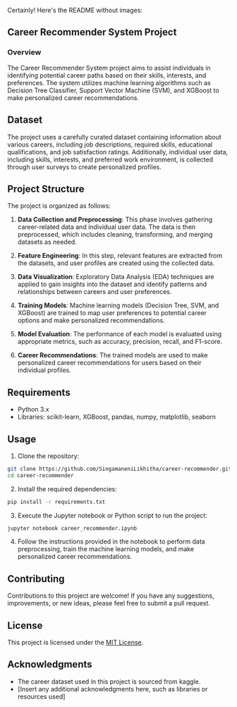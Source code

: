 Certainly! Here's the README without images:

## Career Recommender System Project

### Overview

The Career Recommender System project aims to assist individuals in identifying potential career paths based on their skills, interests, and preferences. The system utilizes machine learning algorithms such as Decision Tree Classifier, Support Vector Machine (SVM), and XGBoost to make personalized career recommendations.

## Dataset

The project uses a carefully curated dataset containing information about various careers, including job descriptions, required skills, educational qualifications, and job satisfaction ratings. Additionally, individual user data, including skills, interests, and preferred work environment, is collected through user surveys to create personalized profiles.

## Project Structure

The project is organized as follows:

1. **Data Collection and Preprocessing**: This phase involves gathering career-related data and individual user data. The data is then preprocessed, which includes cleaning, transforming, and merging datasets as needed.

2. **Feature Engineering**: In this step, relevant features are extracted from the datasets, and user profiles are created using the collected data.

3. **Data Visualization**: Exploratory Data Analysis (EDA) techniques are applied to gain insights into the dataset and identify patterns and relationships between careers and user preferences.

4. **Training Models**: Machine learning models (Decision Tree, SVM, and XGBoost) are trained to map user preferences to potential career options and make personalized recommendations.

5. **Model Evaluation**: The performance of each model is evaluated using appropriate metrics, such as accuracy, precision, recall, and F1-score.

6. **Career Recommendations**: The trained models are used to make personalized career recommendations for users based on their individual profiles.

## Requirements

- Python 3.x
- Libraries: scikit-learn, XGBoost, pandas, numpy, matplotlib, seaborn

## Usage

1. Clone the repository:

```bash
git clone https://github.com/SingamaneniLikhitha/career-recommender.git
cd career-recommender
```

2. Install the required dependencies:

```bash
pip install -r requirements.txt
```

3. Execute the Jupyter notebook or Python script to run the project:

```bash
jupyter notebook career_recommender.ipynb
```

4. Follow the instructions provided in the notebook to perform data preprocessing, train the machine learning models, and make personalized career recommendations.

## Contributing

Contributions to this project are welcome! If you have any suggestions, improvements, or new ideas, please feel free to submit a pull request.

## License

This project is licensed under the [MIT License](LICENSE).

## Acknowledgments

- The career dataset used in this project is sourced from kaggle.
- [Insert any additional acknowledgments here, such as libraries or resources used]
